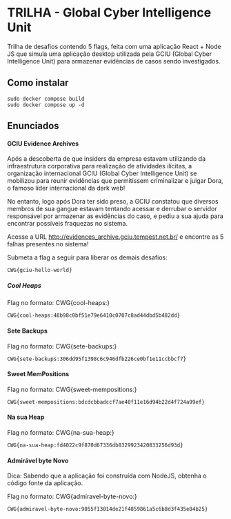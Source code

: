 # TRILHA - Global Cyber Intelligence Unit 

Trilha de desafios contendo 5 flags, feita com uma aplicação React + Node JS que simula uma aplicação desktop utilizada pela GCIU (Global Cyber Intelligence Unit) para armazenar evidências de casos sendo investigados.

## Como instalar

```shell
sudo docker compose build
sudo docker compose up -d
```

## Enunciados

#### GCIU Evidence Archives 

Após a descoberta de que insiders da empresa estavam utilizando da infraestrutura corporativa para realização de atividades ilícitas, a organização internacional GCIU (Global Cyber Intelligence Unit) se mobilizou para reunir evidências que permitissem criminalizar e julgar Dora, o famoso líder internacional da dark web!

No entanto, logo após Dora ter sido preso, a GCIU constatou que diversos membros de sua gangue estavam tentando acessar e derrubar o servidor responsável por armazenar as evidências do caso, e pediu a sua ajuda para encontrar possíveis fraquezas no sistema.

Acesse a URL http://evidences_archive.gciu.tempest.net.br/ e encontre as 5 falhas presentes no sistema!

Submeta a flag a seguir para liberar os demais desafios:

`CWG{gciu-hello-world}`

##### Cool Heaps

Flag no formato: CWG{cool-heaps:<hash>}

`CWG{cool-heaps:48b98c0bf51e79e6410c0707c8ad44dbd5b482dd}`

#### Sete Backups

Flag no formato: CWG{sete-backups:<hash>}

`CWG{sete-backups:306dd95f1398c6c946dfb226ce0bf1e11ccbbcf7}`

#### Sweet MemPositions

Flag no formato: CWG{sweet-mempositions:<hash>}

`CWG{sweet-mempositions:bdcdcbbadccf7ae40f11e16d94b22d4f724a99ef}`

#### Na sua Heap

Flag no formato: CWG{na-sua-heap:<hash>}

`CWG{na-sua-heap:fd4022c9f870d67336db8329923420833256d93d}`

#### Admirável byte Novo

Dica: Sabendo que a aplicação foi construída com NodeJS, obtenha o código fonte da aplicação.

Flag no formato: CWG{admiravel-byte-novo:<hash>}

`CWG{admiravel-byte-novo:9055f13014de21f4859861a5c6b8d3f435e84b25}`